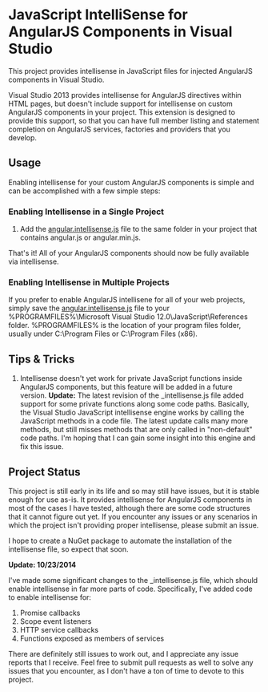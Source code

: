 JavaScript IntelliSense for AngularJS Components in Visual Studio
===================================

This project provides intellisense in JavaScript files for injected AngularJS components in Visual Studio.

Visual Studio 2013 provides intellisense for AngularJS directives within HTML pages, but doesn't include support for intellisense on custom AngularJS components in your project. This extension is designed to provide this support, so that you can have full member listing and statement completion on AngularJS services, factories and providers that you develop.

## Usage

Enabling intellisense for your custom AngularJS components is simple and can be accomplished with a few simple steps:

### Enabling Intellisense in a Single Project

1. Add the [angular.intellisense.js](https://raw.github.com/jmbledsoe/angularjs-visualstudio-intellisense/master/src/Scripts/angular.intellisense.js) file to the same folder in your project that contains angular.js or angular.min.js.

That's it! All of your AngularJS components should now be fully available via intellisense.

### Enabling Intellisense in Multiple Projects

If you prefer to enable AngularJS intellisene for all of your web projects, simply save the [angular.intellisense.js](https://raw.github.com/jmbledsoe/angularjs-visualstudio-intellisense/master/src/Scripts/angular.intellisense.js) file to your %PROGRAMFILES%\Microsoft Visual Studio 12.0\JavaScript\References folder. %PROGRAMFILES% is the location of your program files folder, usually under C:\Program Files or C:\Program Files (x86).

## Tips & Tricks

1. Intellisense doesn't yet work for private JavaScript functions inside AngularJS components, but this feature will be added in a future version. **Update:** The latest revision of the _intellisense.js file added support for some private functions along some code paths. Basically, the Visual Studio JavaScript intellisense engine works by calling the JavaScript methods in a code file. The latest update calls many more methods, but still misses methods that are only called in "non-default" code paths. I'm hoping that I can gain some insight into this engine and fix this issue.

## Project Status

This project is still early in its life and so may still have issues, but it is stable enough for use as-is. It provides intellisense for AngularJS components in most of the cases I have tested, although there are some code structures that it cannot figure out yet. If you encounter any issues or any scenarios in which the project isn't providing proper intellisense, please submit an issue.

I hope to create a NuGet package to automate the installation of the intellisense file, so expect that soon.

**Update: 10/23/2014**

I've made some significant changes to the _intellisense.js file, which should enable intellisense in far more parts of code. Specifically, I've added code to enable intellisense for:

1. Promise callbacks
2. Scope event listeners
3. HTTP service callbacks
4. Functions exposed as members of services

There are definitely still issues to work out, and I appreciate any issue reports that I receive. Feel free to submit pull requests as well to solve any issues that you encounter, as I don't have a ton of time to devote to this project.
